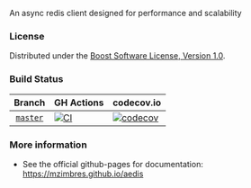 An async redis client designed for performance and scalability

### License

Distributed under the [Boost Software License, Version 1.0](http://www.boost.org/LICENSE_1_0.txt).

### Build Status

Branch          | GH Actions | codecov.io |
:-------------: | ---------- | ---------- |
[`master`](https://github.com/mzimbres/aedis/tree/master) | [![CI](https://github.com/mzimbres/aedis/actions/workflows/ci.yml/badge.svg?branch=master)](https://github.com/mzimbres/aedis/actions/workflows/ci.yml) | [![codecov](https://codecov.io/gh/mzimbres/aedis/branch/master/graph/badge.svg)](https://codecov.io/gh/mzimbres/aedis/branch/master)

### More information

* See the official github-pages for documentation: https://mzimbres.github.io/aedis

